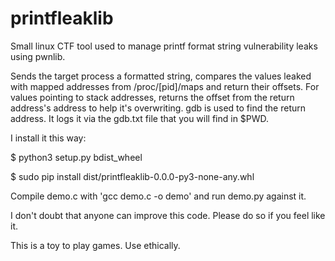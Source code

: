 # printfleaklib
Small linux CTF tool used to manage printf format string vulnerability leaks using pwnlib.

Sends the target process a formatted string, compares the values leaked with mapped addresses from /proc/[pid]/maps and return their offsets.
For values pointing to stack addresses, returns the offset from the return address's address to help it's overwriting.
gdb is used to find the return address. It logs it via the gdb.txt file that you will find in $PWD.

I install it this way:

\$ python3 setup.py bdist_wheel

\$ sudo pip install dist/printfleaklib-0.0.0-py3-none-any.whl

Compile demo.c with 'gcc demo.c -o demo' and run demo.py against it.

I don't doubt that anyone can improve this code. Please do so if you feel like it.

This is a toy to play games. Use ethically.
